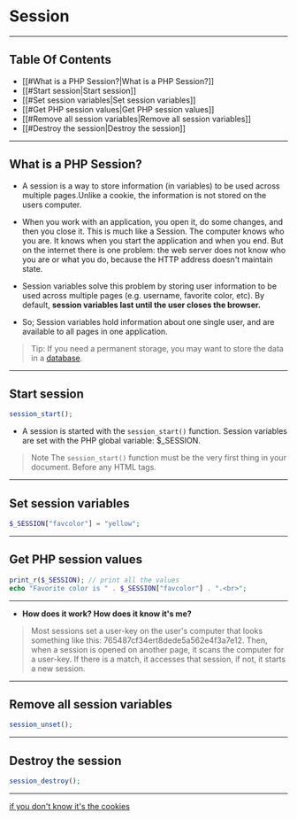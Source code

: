 # Session
---
## Table Of Contents
- [[#What is a PHP Session?|What is a PHP Session?]]
- [[#Start session|Start session]]
- [[#Set session variables|Set session variables]]
- [[#Get PHP session values|Get PHP session values]]
- [[#Remove all session variables|Remove all session variables]]
- [[#Destroy the session|Destroy the session]]

---
## What is a PHP Session?
- A session is a way to store information (in variables) to be used across multiple pages.Unlike a cookie, the information is not stored on the users computer.

- When you work with an application, you open it, do some changes, and then you close it. This is much like a Session. The computer knows who you are. It knows when you start the application and when you end. But on the internet there is one problem: the web server does not know who you are or what you do, because the HTTP address doesn't maintain state.

- Session variables solve this problem by storing user information to be used across multiple pages (e.g. username, favorite color, etc). By default, **session variables last until the user closes the browser.**

- So; Session variables hold information about one single user, and are available to all pages in one application.

> Tip: If you need a permanent storage, you may want to store the data in a [database](https://www.w3schools.com/php/php_mysql_intro.asp).

---
## Start session
```php
session_start();  
```

- A session is started with the `session_start()` function.  Session variables are set with the PHP global variable: $_SESSION.

> Note The `session_start()` function must be the very first thing in your document. Before any HTML tags.


---
## Set session variables 
```php
$_SESSION["favcolor"] = "yellow";
```
---
## Get PHP session values  
```php
print_r($_SESSION); // print all the values 
echo "Favorite color is " . $_SESSION["favcolor"] . ".<br>";
```
---
- **How does it work? How does it know it's me?**  

> Most sessions set a user-key on the user's computer that looks something like this: 765487cf34ert8dede5a562e4f3a7e12. Then, when a session is opened on another page, it scans the computer for a user-key. If there is a match, it accesses that session, if not, it starts a new session.

---
## Remove all session variables 
```php
session_unset();
```
---
## Destroy the session 
```php
session_destroy();
```
---
[if you don't know it's the cookies](cookies🍪.md)
